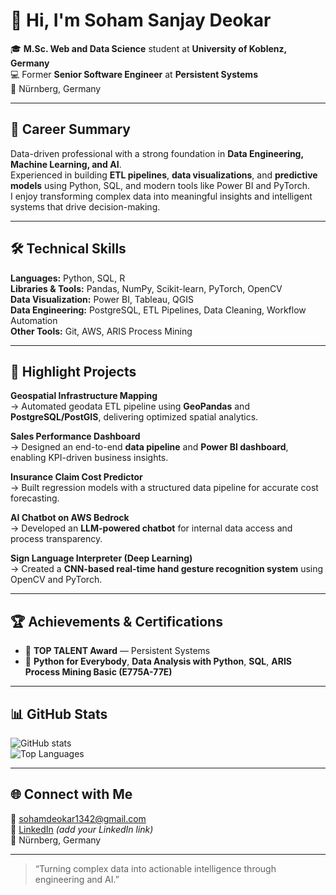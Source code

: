 # 👋 Hi, I'm Soham Sanjay Deokar

🎓 **M.Sc. Web and Data Science** student at **University of Koblenz, Germany**  
💻 Former **Senior Software Engineer** at **Persistent Systems**  
📍 Nürnberg, Germany  

---

## 🧭 Career Summary
Data-driven professional with a strong foundation in **Data Engineering, Machine Learning, and AI**.  
Experienced in building **ETL pipelines**, **data visualizations**, and **predictive models** using Python, SQL, and modern tools like Power BI and PyTorch.  
I enjoy transforming complex data into meaningful insights and intelligent systems that drive decision-making.

---

## 🛠️ Technical Skills

**Languages:** Python, SQL, R  
**Libraries & Tools:** Pandas, NumPy, Scikit-learn, PyTorch, OpenCV  
**Data Visualization:** Power BI, Tableau, QGIS  
**Data Engineering:** PostgreSQL, ETL Pipelines, Data Cleaning, Workflow Automation  
**Other Tools:** Git, AWS, ARIS Process Mining  

---

## 💼 Highlight Projects

**Geospatial Infrastructure Mapping**  
→ Automated geodata ETL pipeline using **GeoPandas** and **PostgreSQL/PostGIS**, delivering optimized spatial analytics.  

**Sales Performance Dashboard**  
→ Designed an end-to-end **data pipeline** and **Power BI dashboard**, enabling KPI-driven business insights.  

**Insurance Claim Cost Predictor**  
→ Built regression models with a structured data pipeline for accurate cost forecasting.  

**AI Chatbot on AWS Bedrock**  
→ Developed an **LLM-powered chatbot** for internal data access and process transparency.  

**Sign Language Interpreter (Deep Learning)**  
→ Created a **CNN-based real-time hand gesture recognition system** using OpenCV and PyTorch.

---

## 🏆 Achievements & Certifications
- 🥇 **TOP TALENT Award** — Persistent Systems  
- 📜 **Python for Everybody**, **Data Analysis with Python**, **SQL**, **ARIS Process Mining Basic (E775A-77E)**  

---

## 📊 GitHub Stats
![GitHub stats](https://github-readme-stats.vercel.app/api?username=sohamdeokar&show_icons=true&theme=default)  
![Top Languages](https://github-readme-stats.vercel.app/api/top-langs/?username=sohamdeokar&layout=compact&theme=default)

---

## 🌐 Connect with Me
📧 [sohamdeokar1342@gmail.com](mailto:sohamdeokar1342@gmail.com)  
🔗 [LinkedIn](#) *(add your LinkedIn link)*  
📍 Nürnberg, Germany  

---

> “Turning complex data into actionable intelligence through engineering and AI.”
